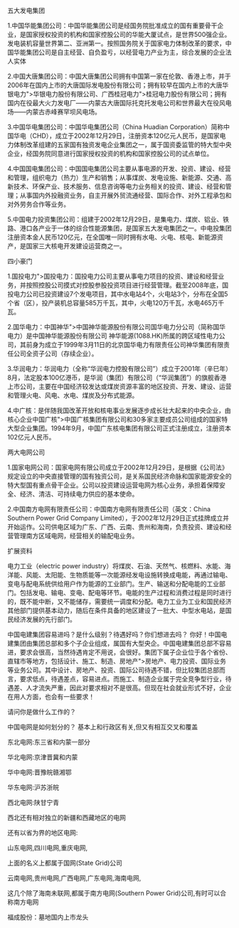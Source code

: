 五大发电集团

1.中国华能集团公司：中国华能集团公司是经国务院批准成立的国有重要骨干企业，是国家授权投资的机构和国家控股公司的华能大厦试点，是世界500强企业。发电装机容量世界第二、亚洲第一。按照国务院关于国家电力体制改革的要求，中国华能集团公司是自主经营、自负盈亏，以经营电力产业为主，综合发展的企业法人实体

2.中国大唐集团公司：中国大唐集团公司拥有中国第一家在伦敦、香港上市，并于2006年在国内上市的大唐国际发电股份有限公司；拥有较早在国内上市的大唐华银电力">华银电力股份有限公司、广西桂冠电力">桂冠电力股份有限公司；拥有国内在役最大火力发电厂——内蒙古大唐国际托克托发电公司和世界最大在役风电场——内蒙古赤峰赛罕坝风电场。

3.中国华电集团公司：中国华电集团公司（China Huadian Corporation）简称中国华电（CHD），成立于2002年12月29日，注册资本120亿元人民币，是国家电力体制改革组建的五家国有独资发电企业集团之一，属于国资委监管的特大型中央企业，经国务院同意进行国家授权投资的机构和国家控股公司的试点单位。

4.中国国电集团公司：中国国电集团公司主要从事电源的开发、投资、建设、经营和管理，组织电力（热力）生产和销售；从事煤炭、发电设施、新能源、交通、高新技术、环保产业、技术服务、信息咨询等电力业务相关的投资、建设、经营和管理；从事国内外投融资业务，自主开展外贸流通经营、国际合作、对外工程承包和对外劳务合作等业务。

5.中国电力投资集团公司：组建于2002年12月29日，是集电力、煤炭、铝业、铁路、港口各产业于一体的综合性能源集团，是国家五大发电集团之一。中电投集团注册资本金人民币120亿元，在全国唯一同时拥有水电、火电、核电、新能源资产，是国家三大核电开发建设运营商之一。


四小豪门

1.国投电力">国投电力：国投电力公司主要从事电力项目的投资、建设和经营业务，并按照控股公司摸式对控股参股投资项目进行经营管理。截至2008年底，国投电力公司已投资建设7个发电项目，其中水电站4个，火电站3个，分布在全国5个省（区），投产装机总容量585万千瓦，其中，火电120万千瓦，水电465万千瓦。

2.国华电力：中国神华">中国神华能源股份有限公司国华电力分公司（简称国华电力）是中国神华能源股份有限公司 神华能源(1088.HK)所属的跨区域性电力公司，其前身为成立于1999年3月11日的北京国华电力有限责任公司神华集团有限责任公司全资子公司（存续企业）。

3.华润电力：华润电力（全称“华润电力控股有限公司”）成立于2001年（辛巳年）8月，法定股本100亿港币，是华润（集团）有限公司（“华润集团”）的旗舰香港上市公司，主要在中国经济较发达或煤炭资源丰富的地区投资、开发、建设、运营和管理火电、风电、水电、煤炭及分布式能源。

4.中广核：是伴随我国改革开放和核电事业发展逐步成长壮大起来的中央企业，由核心企业中国广核">中国广核集团有限公司和30多家主要成员公司组成的国家特大型企业集团。1994年9月，中国广东核电集团有限公司正式注册成立，注册资本102亿元人民币。

两大电网公司

1.国家电网公司：国家电网有限公司成立于2002年12月29日，是根据《公司法》规定设立的中央直接管理的国有独资公司，是关系国民经济命脉和国家能源安全的特大型国有重点骨干企业。公司以投资建设运营电网为核心业务，承担着保障安全、经济、清洁、可持续电力供应的基本使命。

2.中国南方电网有限责任公司：中国南方电网有限责任公司（英文：China Southern Power Grid Company Limited），于2002年12月29日正式挂牌成立并开始运作。公司供电区域为广东、广西、云南、贵州和海南，负责投资、建设和经营管理南方区域电网，经营相关的输配电业务。

扩展资料

电力工业（electric power industry）将煤炭、石油、天然气、核燃料、水能、海洋能、风能、太阳能、生物质能等一次能源经发电设施转换成电能，再通过输电、变电与配电系统供给用户作为能源的工业部门。生产、输送和分配电能的工业部门。包括发电、输电、变电、配电等环节。电能的生产过程和消费过程是同时进行的，既不能中断，又不能储存，需要统一调度和分配。电力工业为工业和国民经济其他部门提供基本动力，随后在条件具备的地区建设了一批大、中型水电站，是国民经济发展的先行部门。

中国电建集团容易进吗？是什么级别？待遇好吗？你们想进去吗？
你好！中国电建集团由集团总部和多个子企业组成，属国有大型央企。中国电建集团总部不容易进，要求会很高，当然待遇肯定不用说，会很好。集团下属子企业位于各个省份、直辖市等地方，包括设计、施工、制造、房地产">房地产、电力投资、国际业务等业务公司。其中设计、房地产、投资、国际公司待遇不错，但比较集团总部而言，要求低点，待遇差点，容易进点。而施工、制造企业属于完全竞争型行业，待遇差、人才流失严重，因此对要求相对不是很高。但现在社会就业形式不好，企业在用人方面，也会有一些要求！

请问你是做什么工作的？

中国电网是如何划分的？
基本上和行政区有关,但又有相互交叉和覆盖

东北电网:东三省和内蒙一部分

华北电网:京津晋冀和内蒙

华中电网:晋豫皖赣湘鄂

华东电网:沪苏浙皖

西北电网:陕甘宁青

西北还有相对独立的新疆和西藏地区的电网

还有以省为界的地区电网:

山东电网,四川电网,重庆电网,

上面的名义上都属于国网(State Grid)公司

云南电网,贵州电网,广西电网,广东电网,海南电网,

这几个除了海南未联网,都属于南方电网(Southern Power Grid)公司,有时可以合称南方电网


福成股份：墓地国内上市龙头

